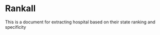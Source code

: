 Rankall
=======
This is a document for extracting hospital based on their state ranking and specificity
